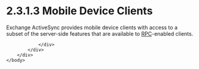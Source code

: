 <html dir="LTR" xmlns:mshelp="http://msdn.microsoft.com/mshelp" xmlns:ddue="http://ddue.schemas.microsoft.com/authoring/2003/5" xmlns:xlink="http://www.w3.org/1999/xlink" xmlns:tool="http://www.microsoft.com/tooltip">
    <head>
        <meta http-equiv="Content-Type" content="text/html; CHARSET=utf-8"></meta>
        <meta name="save" content="history"></meta>
        <title>2.3.1.3 Mobile Device Clients</title>
        <xml>
            <mshelp:toctitle title="2.3.1.3 Mobile Device Clients"></mshelp:toctitle>
            <mshelp:rltitle title="[MS-OXPROTO]: Mobile Device Clients"></mshelp:rltitle>
            <mshelp:keyword index="A" term="46d224e1-03b1-4976-a5f5-7b7b1d847027"></mshelp:keyword>
            <mshelp:attr name="DCSext.ContentType" value="open specification"></mshelp:attr>
            <mshelp:attr name="AssetID" value="46d224e1-03b1-4976-a5f5-7b7b1d847027"></mshelp:attr>
            <mshelp:attr name="TopicType" value="kbRef"></mshelp:attr>
            <mshelp:attr name="DCSext.Title" value="[MS-OXPROTO]: Mobile Device Clients" />
        </xml>
    </head>
    <body>
        <div id="header">
            <h1 class="heading">2.3.1.3 Mobile Device Clients</h1>
        </div>
        <div id="mainSection">
            <div id="mainBody">
                <div id="allHistory" class="saveHistory"></div>
                <div id="sectionSection0" class="section" name="collapseableSection">
                    

<p>Exchange ActiveSync provides mobile device clients with
access to a subset of the server-side features that are available to <a href="f888c37a-d994-4b91-96a5-e88cfbd66bd6.htm#gt_8a7f6700-8311-45bc-af10-82e10accd331">RPC</a>-enabled clients.</p>


                </div>
            </div>
        </div>
    </body>
</html>
